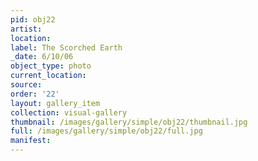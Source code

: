 ```yaml
---
pid: obj22
artist: 
location: 
label: The Scorched Earth
_date: 6/10/06
object_type: photo
current_location: 
source: 
order: '22'
layout: gallery_item
collection: visual-gallery
thumbnail: /images/gallery/simple/obj22/thumbnail.jpg
full: /images/gallery/simple/obj22/full.jpg
manifest: 
---
```


